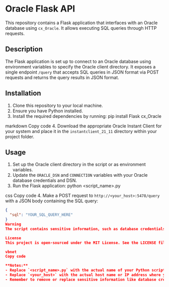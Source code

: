 # Oracle Flask API

This repository contains a Flask application that interfaces with an Oracle database using `cx_Oracle`. It allows executing SQL queries through HTTP requests.

## Description

The Flask application is set up to connect to an Oracle database using environment variables to specify the Oracle client directory. It exposes a single endpoint `/query` that accepts SQL queries in JSON format via POST requests and returns the query results in JSON format.

## Installation

1. Clone this repository to your local machine.
2. Ensure you have Python installed.
3. Install the required dependencies by running:
pip install Flask cx_Oracle

markdown
Copy code
4. Download the appropriate Oracle Instant Client for your system and place it in the `instantclient_21_11` directory within your project folder.

## Usage

1. Set up the Oracle client directory in the script or as environment variables.
2. Update the `ORACLE_DSN` and `CONNECTION` variables with your Oracle database credentials and DSN.
3. Run the Flask application:
python <script_name>.py

css
Copy code
4. Make a POST request to `http://<your_host>:5478/query` with a JSON body containing the SQL query:
```json
{
  "sql": "YOUR_SQL_QUERY_HERE"
}
Warning
The script contains sensitive information, such as database credentials. Never commit sensitive information like this to a public repository. Use environment variables or a secure vault to handle credentials and sensitive information.

License
This project is open-sourced under the MIT License. See the LICENSE file for more details.

vbnet
Copy code

**Notes:**
- Replace `<script_name>.py` with the actual name of your Python script.
- Replace `<your_host>` with the actual host name or IP address where your Flask application is running.
- Remember to remove or replace sensitive information like database credentials before
